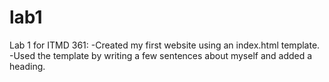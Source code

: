 # lab1
Lab 1 for ITMD 361:
-Created my first website using an index.html template. 
-Used the template by writing a few sentences about myself and added a heading. 
